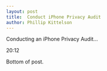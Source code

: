 ```yaml
---
layout: post
title:  Conduct iPhone Privacy Audit
author: Phillip Kittelson
---
```


Conducting an iPhone Privacy Audit...

20:12

Bottom of post.
